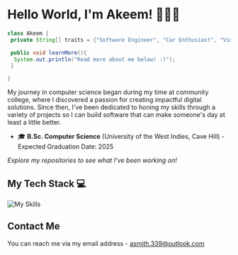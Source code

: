 # Hello World, I'm Akeem! 👨🏾‍💻
```java
class Akeem {
 private String[] traits = {"Software Engineer", "Car Enthusiast", "Video Game Hobbyist"};

 public void learnMore(){
  System.out.println("Read more about me below! :)");
 }

}
```
My journey in computer science began during my time at community college, where I discovered a passion for creating impactful digital solutions. Since then, I've been dedicated to honing my skills through a variety of projects so I can build software that can make someone's day at least a little better. 

- :mortar_board: **B.Sc. Computer Science** (University of the West Indies, Cave Hill) - Expected Graduation Date: 2025

*Explore my repositories to see what I’ve been working on!*


## My Tech Stack :computer:
![My Skills](https://skillicons.dev/icons?i=ts,react,js,sass,css,html,php,postgres,mysql,java,python,spring,git,figma&perline=10)

## Contact Me
You can reach me via my email address - asmith.339@outlook.com

